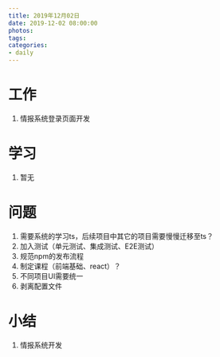 ```yaml
---
title: 2019年12月02日
date: 2019-12-02 08:00:00
photos:
tags: 
categories:
- daily
---
```


# 工作

1. 情报系统登录页面开发

# 学习

1. 暂无

# 问题

1. 需要系统的学习ts，后续项目中其它的项目需要慢慢迁移至ts？
2. 加入测试（单元测试、集成测试、E2E测试）
3. 规范npm的发布流程
4. 制定课程（前端基础、react）？
5. 不同项目UI需要统一
6. 剥离配置文件

# 小结

1. 情报系统开发